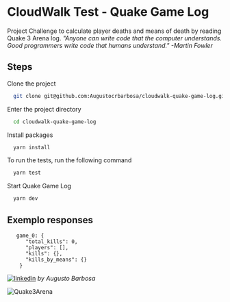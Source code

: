 
# CloudWalk Test - Quake Game Log

Project Challenge to calculate player deaths and means of death by reading Quake 3 Arena log.
*"Anyone can write code that the computer understands. Good programmers write code that humans understand." -Martin Fowler*
## Steps

Clone the project

```bash
  git clone git@github.com:Augustocrbarbosa/cloudwalk-quake-game-log.git
```

Enter the project directory

```bash
  cd cloudwalk-quake-game-log
```

Install packages

```bash
  yarn install
```

To run the tests, run the following command

```bash
  yarn test
```
Start Quake Game Log

```bash
  yarn dev
```

## Exemplo responses

```
   game_0: {
      "total_kills": 0,
      "players": [],
      "kills": {},
      "kills_by_means": {}
    }

```


[![linkedin](https://img.shields.io/badge/linkedin-0A66C2?style=for-the-badge&logo=linkedin&logoColor=white)](https://www.linkedin.com/in/augusto-barbosa-802045134/)
*by Augusto Barbosa*


![Quake3Arena](https://img.huffingtonpost.com/asset/5d020d14240000300f8bcc37.jpeg?ops=scalefit_720_noupscale&format=webp)

